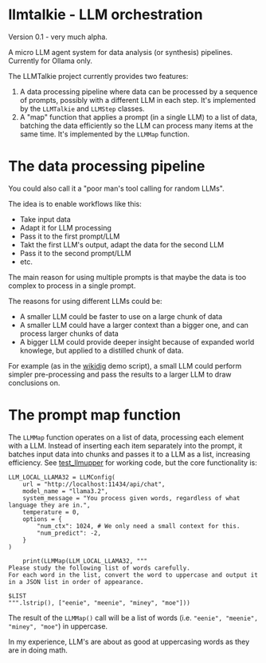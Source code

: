 # llmtalkie - LLM orchestration

Version 0.1 - very much alpha.

A micro LLM agent system for data analysis (or synthesis) pipelines. Currently for Ollama only.

The LLMTalkie project currently provides two features:

1. A data processing pipeline where data can be processed by a sequence of prompts, possibly with a different LLM in each step. It's implemented by the `LLMTalkie` and `LLMStep` classes.
2. A "map" function that applies a prompt (in a single LLM) to a list of data, batching the data efficiently so the LLM can process many items at the same time. It's implemented by the `LLMMap` function.


# The data processing pipeline

You could also call it a "poor man's tool calling for random LLMs".

The idea is to enable workflows like this:

- Take input data
- Adapt it for LLM processing
- Pass it to the first prompt/LLM
- Takt the first LLM's output, adapt the data for the second LLM
- Pass it to the second prompt/LLM
- etc.

The main reason for using multiple prompts is that maybe the data is too complex to process in a single prompt.

The reasons for using different LLMs could be:

- A smaller LLM could be faster to use on a large chunk of data
- A smaller LLM could have a larger context than a bigger one, and can process larger chunks of data
- A bigger LLM could provide deeper insight because of expanded world knowlege, but applied to a distilled chunk of data.

For example (as in the [wikidig](test_wikidig.py) demo script), a small LLM could perform simpler pre-processing and pass the results to a larger LLM to draw conclusions on.

# The prompt map function

The `LLMMap` function operates on a list of data, processing each element with a LLM. Instead of inserting each item separately into the prompt, it batches input data into chunks and passes it to a LLM as a list, increasing efficiency. See [test_llmupper](test_llmupper.py) for working code, but the core functionality is:

```
LLM_LOCAL_LLAMA32 = LLMConfig(
    url = "http://localhost:11434/api/chat",
    model_name = "llama3.2",
    system_message = "You process given words, regardless of what language they are in.",
    temperature = 0,
    options = {
        "num_ctx": 1024, # We only need a small context for this.
        "num_predict": -2,
    }
)

    print(LLMMap(LLM_LOCAL_LLAMA32, """
Please study the following list of words carefully.
For each word in the list, convert the word to uppercase and output it in a JSON list in order of appearance.

$LIST
""".lstrip(), ["eenie", "meenie", "miney", "moe"]))
```

The result of the `LLMMap()` call will be a list of words (i.e. `"eenie", "meenie", "miney", "moe"`) in uppercase.

In my experience, LLM's are about as good at uppercasing words as they are in doing math.
